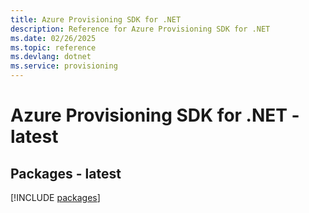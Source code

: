 ```yaml
---
title: Azure Provisioning SDK for .NET
description: Reference for Azure Provisioning SDK for .NET
ms.date: 02/26/2025
ms.topic: reference
ms.devlang: dotnet
ms.service: provisioning
---
```

# Azure Provisioning SDK for .NET - latest
## Packages - latest
[!INCLUDE [packages](provisioning-index.md)]
